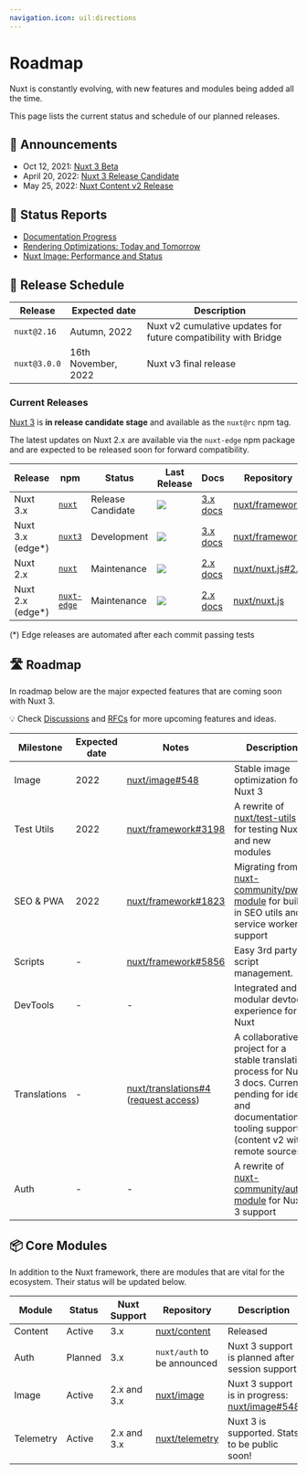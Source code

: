 ```yaml
---
navigation.icon: uil:directions
---
```


# Roadmap

Nuxt is constantly evolving, with new features and modules being added all the time.

This page lists the current status and schedule of our planned releases.

## 📢 Announcements

- Oct 12, 2021: [Nuxt 3 Beta](https://nuxtjs.org/announcements/nuxt3-beta/)
- April 20, 2022: [Nuxt 3 Release Candidate](https://nuxtjs.org/announcements/nuxt3-rc/)
- May 25, 2022: [Nuxt Content v2 Release](https://content.nuxtjs.org/blog/announcing-v2)

## 📝 Status Reports

- [Documentation Progress](https://github.com/nuxt/framework/issues/4104)
- [Rendering Optimizations: Today and Tomorrow](https://github.com/nuxt/framework/discussions/5856)
- [Nuxt Image: Performance and Status](https://github.com/nuxt/image/discussions/563)

## 📅 Release Schedule

Release             | Expected date          | Description
--------------------|------------------------|---------------------------------------------------
`nuxt@2.16`         | Autumn,  2022          | Nuxt v2 cumulative updates for future compatibility with Bridge
`nuxt@3.0.0`        | 16th November,  2022   | Nuxt v3 final release

### Current Releases

[Nuxt 3](https://v3.nuxtjs.org) is **in release candidate stage** and available as the `nuxt@rc` npm tag.

The latest updates on Nuxt 2.x are available via the `nuxt-edge` npm package and are expected to be released soon for forward compatibility.

Release  | npm | Status      | Last Release | Docs |  Repository
---------|----|---------|--------------|------|-----------------
Nuxt 3.x | [`nuxt`](https://npmjs.com/package/nuxt) | Release Candidate        | <a href="https://npmjs.com/package/nuxt"><img src="https://flat.badgen.net/npm/v/nuxt/rc"></a>       | [3.x docs](https://v3.nuxtjs.org/) | [nuxt/framework](https://github.com/nuxt/framework)
Nuxt 3.x (edge*) | [`nuxt3`](https://npmjs.com/package/nuxt3) | Development        | <a href="https://npmjs.com/package/nuxt3"><img src="https://flat.badgen.net/npm/v/nuxt3"></a>       | [3.x docs](https://v3.nuxtjs.org/) | [nuxt/framework](https://github.com/nuxt/framework)
Nuxt 2.x | [`nuxt`](https://npmjs.com/package/nuxt)  | Maintenance | <a href="https://npmjs.com/package/nuxt"><img src="https://flat.badgen.net/npm/v/nuxt"></a>   | [2.x docs](https://nuxtjs.org/docs) | [nuxt/nuxt.js#2.x](https://github.com/nuxt/nuxt.js/tree/2.x)
Nuxt 2.x (edge*) | [`nuxt-edge`](https://npmjs.com/package/nuxt) | Maintenance | <a href="https://npmjs.com/package/nuxt-edge"><img src="https://flat.badgen.net/npm/v/nuxt-edge"></a>      | [2.x docs](https://nuxtjs.org/docs) | [nuxt/nuxt.js](https://github.com/nuxt/nuxt.js)

(*) Edge releases are automated after each commit passing tests

## 🛣️ Roadmap

In roadmap below are the major expected features that are coming soon with Nuxt 3.

💡 Check [Discussions](https://github.com/nuxt/framework/discussions) and [RFCs](https://github.com/nuxt/framework/discussions/categories/rfcs) for more upcoming features and ideas.

Milestone    | Expected date | Notes  | Description
-------------|------------------|--------|-----------------------
Image        | 2022       | [nuxt/image#548](https://github.com/nuxt/image/discussions/548) | Stable image optimization for Nuxt 3
Test Utils   | 2022       | [nuxt/framework#3198](https://github.com/nuxt/framework/issues/3198) | A rewrite of [nuxt/test-utils](https://github.com/nuxt/test-utils) for testing Nuxt 3 and new modules
SEO & PWA    | 2022       | [nuxt/framework#1823](https://github.com/nuxt/framework/discussions/1823) | Migrating from [nuxt-community/pwa-module](https://github.com/nuxt-community/pwa-module) for built-in SEO utils and service worker support
Scripts      | -          | [nuxt/framework#5856](https://github.com/nuxt/framework/discussions/5856)      | Easy 3rd party script management.
DevTools     | -          | - | Integrated and modular devtools experience for Nuxt
Translations | -          | [nuxt/translations#4](https://github.com/nuxt/translations/discussions/4) ([request access](https://github.com/nuxt/framework/discussions/765)) | A collaborative project for a stable translation process for Nuxt 3 docs. Currently pending for ideas and documentation tooling support (content v2 with remote sources).
Auth         | -           | - | A rewrite of [nuxt-community/auth-module](https://github.com/nuxt-community/auth-module) for Nuxt 3 support

## 📦 Core Modules

In addition to the Nuxt framework, there are modules that are vital for the ecosystem. Their status will be updated below.

Module         | Status              | Nuxt Support | Repository | Description
---------------|---------------------|--------------|------------|-------------------
Content        | Active              | 3.x          | [nuxt/content](https://github.com/nuxt/content) | Released
Auth           | Planned             | 3.x          | `nuxt/auth` to be announced | Nuxt 3 support is planned after session support
Image          | Active              | 2.x and 3.x  | [nuxt/image](https://github.com/nuxt/image) | Nuxt 3 support is in progress: [nuxt/image#548](https://github.com/nuxt/image/discussions/548)
Telemetry      | Active              | 2.x and 3.x  | [nuxt/telemetry](https://github.com/nuxt/telemetry/) | Nuxt 3 is supported. Stats to be public soon!
